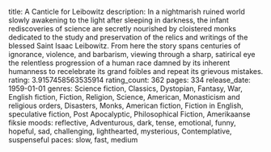 title: A Canticle for Leibowitz
description: In a nightmarish ruined world slowly awakening to the light after sleeping in darkness, the infant rediscoveries of science are secretly nourished by cloistered monks dedicated to the study and preservation of the relics and writings of the blessed Saint Isaac Leibowitz. From here the story spans centuries of ignorance, violence, and barbarism, viewing through a sharp, satirical eye the relentless progression of a human race damned by its inherent humanness to recelebrate its grand foibles and repeat its grievous mistakes.
rating: 3.9157458563535914
rating_count: 362
pages: 334
release_date: 1959-01-01
genres: Science fiction, Classics, Dystopian, Fantasy, War, English fiction, Fiction, Religion, Science, American, Monasticism and religious orders, Disasters, Monks, American fiction, Fiction in English, speculative fiction, Post Apocalyptic, Philosophical Fiction, Amerikaanse fiksie
moods: reflective, Adventurous, dark, tense, emotional, funny, hopeful, sad, challenging, lighthearted, mysterious, Contemplative, suspenseful
paces: slow, fast, medium